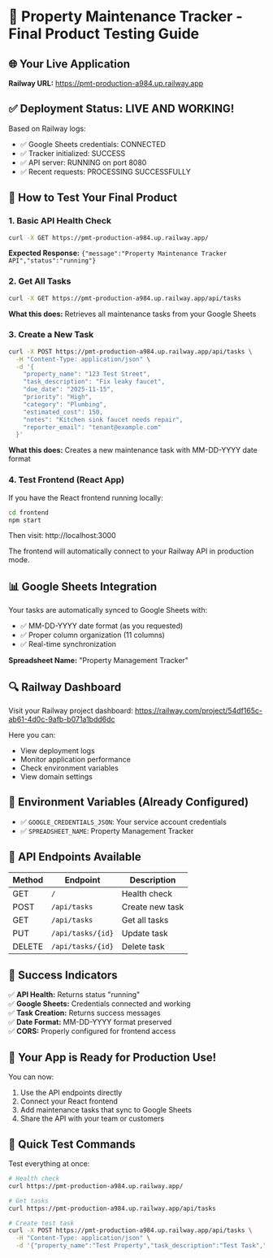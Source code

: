 # 🎯 Property Maintenance Tracker - Final Product Testing Guide

## 🌐 Your Live Application
**Railway URL:** https://pmt-production-a984.up.railway.app

## ✅ Deployment Status: LIVE AND WORKING!

Based on Railway logs:
- ✅ Google Sheets credentials: CONNECTED
- ✅ Tracker initialized: SUCCESS
- ✅ API server: RUNNING on port 8080
- ✅ Recent requests: PROCESSING SUCCESSFULLY

## 🧪 How to Test Your Final Product

### 1. Basic API Health Check
```bash
curl -X GET https://pmt-production-a984.up.railway.app/
```
**Expected Response:** `{"message":"Property Maintenance Tracker API","status":"running"}`

### 2. Get All Tasks
```bash
curl -X GET https://pmt-production-a984.up.railway.app/api/tasks
```
**What this does:** Retrieves all maintenance tasks from your Google Sheets

### 3. Create a New Task
```bash
curl -X POST https://pmt-production-a984.up.railway.app/api/tasks \
  -H "Content-Type: application/json" \
  -d '{
    "property_name": "123 Test Street",
    "task_description": "Fix leaky faucet",
    "due_date": "2025-11-15",
    "priority": "High",
    "category": "Plumbing",
    "estimated_cost": 150,
    "notes": "Kitchen sink faucet needs repair",
    "reporter_email": "tenant@example.com"
  }'
```
**What this does:** Creates a new maintenance task with MM-DD-YYYY date format

### 4. Test Frontend (React App)
If you have the React frontend running locally:
```bash
cd frontend
npm start
```
Then visit: http://localhost:3000

The frontend will automatically connect to your Railway API in production mode.

## 📊 Google Sheets Integration

Your tasks are automatically synced to Google Sheets with:
- ✅ MM-DD-YYYY date format (as you requested)
- ✅ Proper column organization (11 columns)
- ✅ Real-time synchronization

**Spreadsheet Name:** "Property Management Tracker"

## 🔍 Railway Dashboard

Visit your Railway project dashboard:
https://railway.com/project/54df165c-ab61-4d0c-9afb-b071a1bdd6dc

Here you can:
- View deployment logs
- Monitor application performance
- Check environment variables
- View domain settings

## 🔧 Environment Variables (Already Configured)

- ✅ `GOOGLE_CREDENTIALS_JSON`: Your service account credentials
- ✅ `SPREADSHEET_NAME`: Property Management Tracker

## 📱 API Endpoints Available

| Method | Endpoint | Description |
|--------|----------|-------------|
| GET | `/` | Health check |
| POST | `/api/tasks` | Create new task |
| GET | `/api/tasks` | Get all tasks |
| PUT | `/api/tasks/{id}` | Update task |
| DELETE | `/api/tasks/{id}` | Delete task |

## 🎉 Success Indicators

✅ **API Health:** Returns status "running"  
✅ **Google Sheets:** Credentials connected and working  
✅ **Task Creation:** Returns success messages  
✅ **Date Format:** MM-DD-YYYY format preserved  
✅ **CORS:** Properly configured for frontend access  

## 🚀 Your App is Ready for Production Use!

You can now:
1. Use the API endpoints directly
2. Connect your React frontend
3. Add maintenance tasks that sync to Google Sheets
4. Share the API with your team or customers

## 🔗 Quick Test Commands

Test everything at once:
```bash
# Health check
curl https://pmt-production-a984.up.railway.app/

# Get tasks
curl https://pmt-production-a984.up.railway.app/api/tasks

# Create test task
curl -X POST https://pmt-production-a984.up.railway.app/api/tasks \
  -H "Content-Type: application/json" \
  -d '{"property_name":"Test Property","task_description":"Test Task","due_date":"2025-12-01","priority":"Medium","category":"Testing","estimated_cost":100,"notes":"Test","reporter_email":"test@example.com"}'
```